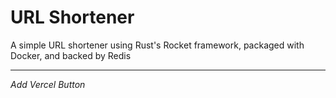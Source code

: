 
# URL Shortener

A simple URL shortener using Rust's Rocket framework, packaged with Docker, and backed by Redis

----

_Add Vercel Button_